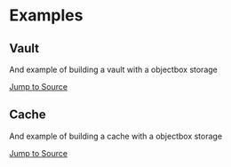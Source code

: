 # Examples

## Vault

And example of building a vault with a objectbox storage

[Jump to Source](https://github.com/ivoleitao/stash/blob/develop/packages/stash_cbl/example/vault)

## Cache

And example of building a cache with a objectbox storage

[Jump to Source](https://github.com/ivoleitao/stash/blob/develop/packages/stash_cbl/example/cache)
